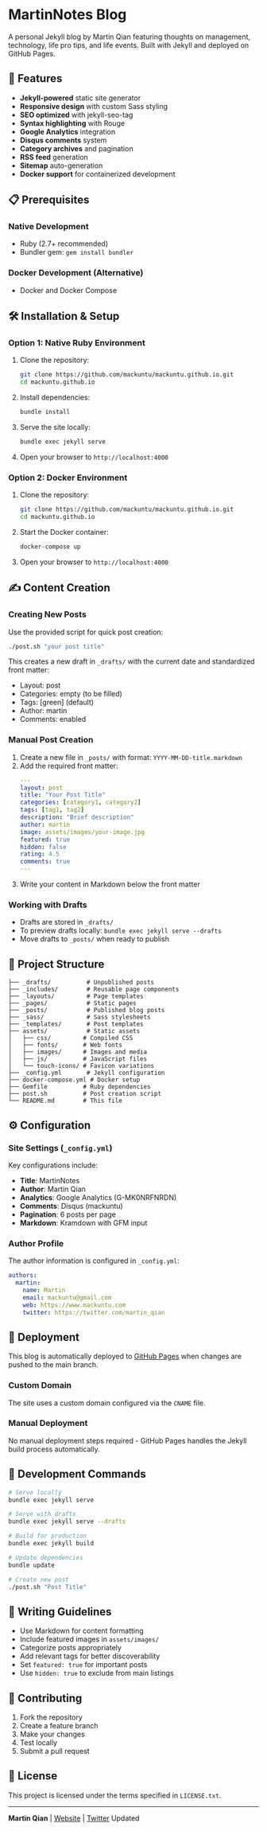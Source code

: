 # MartinNotes Blog

A personal Jekyll blog by Martin Qian featuring thoughts on management, technology, life pro tips, and life events. Built with Jekyll and deployed on GitHub Pages.

## 🚀 Features

- **Jekyll-powered** static site generator
- **Responsive design** with custom Sass styling
- **SEO optimized** with jekyll-seo-tag
- **Syntax highlighting** with Rouge
- **Google Analytics** integration
- **Disqus comments** system
- **Category archives** and pagination
- **RSS feed** generation
- **Sitemap** auto-generation
- **Docker support** for containerized development

## 📋 Prerequisites

### Native Development
- Ruby (2.7+ recommended)
- Bundler gem: `gem install bundler`

### Docker Development (Alternative)
- Docker and Docker Compose

## 🛠 Installation & Setup

### Option 1: Native Ruby Environment

1. Clone the repository:
   ```bash
   git clone https://github.com/mackuntu/mackuntu.github.io.git
   cd mackuntu.github.io
   ```

2. Install dependencies:
   ```bash
   bundle install
   ```

3. Serve the site locally:
   ```bash
   bundle exec jekyll serve
   ```

4. Open your browser to `http://localhost:4000`

### Option 2: Docker Environment

1. Clone the repository:
   ```bash
   git clone https://github.com/mackuntu/mackuntu.github.io.git
   cd mackuntu.github.io
   ```

2. Start the Docker container:
   ```bash
   docker-compose up
   ```

3. Open your browser to `http://localhost:4000`

## ✍️ Content Creation

### Creating New Posts

Use the provided script for quick post creation:

```bash
./post.sh "your post title"
```

This creates a new draft in `_drafts/` with the current date and standardized front matter:
- Layout: post
- Categories: empty (to be filled)
- Tags: [green] (default)
- Author: martin
- Comments: enabled

### Manual Post Creation

1. Create a new file in `_posts/` with format: `YYYY-MM-DD-title.markdown`
2. Add the required front matter:
   ```yaml
   ---
   layout: post
   title: "Your Post Title"
   categories: [category1, category2]
   tags: [tag1, tag2]
   description: "Brief description"
   author: martin
   image: assets/images/your-image.jpg
   featured: true
   hidden: false
   rating: 4.5
   comments: true
   ---
   ```
3. Write your content in Markdown below the front matter

### Working with Drafts

- Drafts are stored in `_drafts/`
- To preview drafts locally: `bundle exec jekyll serve --drafts`
- Move drafts to `_posts/` when ready to publish

## 📁 Project Structure

```
├── _drafts/          # Unpublished posts
├── _includes/        # Reusable page components
├── _layouts/         # Page templates
├── _pages/           # Static pages
├── _posts/           # Published blog posts
├── _sass/            # Sass stylesheets
├── _templates/       # Post templates
├── assets/           # Static assets
│   ├── css/         # Compiled CSS
│   ├── fonts/       # Web fonts
│   ├── images/      # Images and media
│   ├── js/          # JavaScript files
│   └── touch-icons/ # Favicon variations
├── _config.yml       # Jekyll configuration
├── docker-compose.yml # Docker setup
├── Gemfile          # Ruby dependencies
├── post.sh          # Post creation script
└── README.md        # This file
```

## ⚙️ Configuration

### Site Settings (`_config.yml`)

Key configurations include:
- **Title**: MartinNotes
- **Author**: Martin Qian
- **Analytics**: Google Analytics (G-MK0NRFNRDN)
- **Comments**: Disqus (mackuntu)
- **Pagination**: 6 posts per page
- **Markdown**: Kramdown with GFM input

### Author Profile

The author information is configured in `_config.yml`:
```yaml
authors:
  martin:
    name: Martin
    email: mackuntu@gmail.com
    web: https://www.mackuntu.com
    twitter: https://twitter.com/martin_qian
```

## 🚀 Deployment

This blog is automatically deployed to [GitHub Pages](https://pages.github.com/) when changes are pushed to the main branch.

### Custom Domain
The site uses a custom domain configured via the `CNAME` file.

### Manual Deployment
No manual deployment steps required - GitHub Pages handles the Jekyll build process automatically.

## 🧰 Development Commands

```bash
# Serve locally
bundle exec jekyll serve

# Serve with drafts
bundle exec jekyll serve --drafts

# Build for production
bundle exec jekyll build

# Update dependencies
bundle update

# Create new post
./post.sh "Post Title"
```

## 📝 Writing Guidelines

- Use Markdown for content formatting
- Include featured images in `assets/images/`
- Categorize posts appropriately
- Add relevant tags for better discoverability
- Set `featured: true` for important posts
- Use `hidden: true` to exclude from main listings

## 🤝 Contributing

1. Fork the repository
2. Create a feature branch
3. Make your changes
4. Test locally
5. Submit a pull request

## 📄 License

This project is licensed under the terms specified in `LICENSE.txt`.

---

**Martin Qian** | [Website](https://www.mackuntu.com) | [Twitter](https://twitter.com/martin_qian)
Updated
